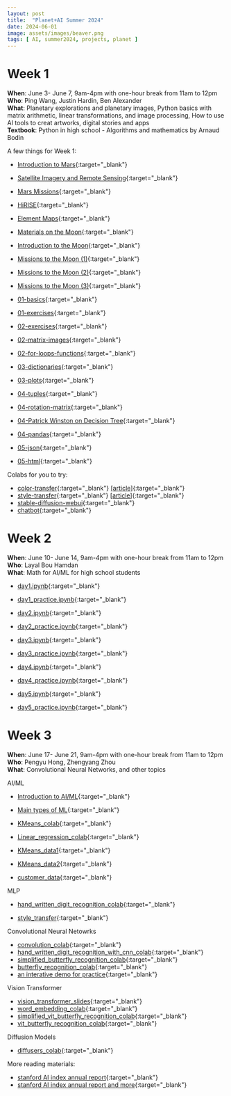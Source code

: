 ```yaml
---
layout: post
title:  "Planet+AI Summer 2024"
date: 2024-06-01
image: assets/images/beaver.png
tags: [ AI, summer2024, projects, planet ]
---
```


# Week 1   

**When**: June 3- June 7, 9am-4pm with one-hour break from 11am to 12pm   
**Who**: Ping Wang, Justin Hardin, Ben Alexander   
**What**: Planetary explorations and planetary images, Python basics with matrix arithmetic, linear transformations, and image processing, How to use AI tools to creat artworks, digital stories and apps   
**Textbook**: Python in high school - Algorithms and mathematics by Arnaud Bodin

A few things for Week 1:   

- [Introduction to Mars](https://docs.google.com/presentation/d/16N0taMZJaeUL_abBs8yafYxmXuTPiCcR/edit?usp=sharing&ouid=113200546422009820244&rtpof=true&sd=true){:target="_blank"}
- [Satellite Imagery and Remote Sensing](https://docs.google.com/presentation/d/1v8KD4lJMJ2SAg3KCXOlmO_AZm8JFvnzr/edit?usp=sharing&ouid=113200546422009820244&rtpof=true&sd=true){:target="_blank"}
- [Mars Missions](https://docs.google.com/presentation/d/1uVP53b18kz0o5qgnamVnsCAuvId66VO1/edit?usp=sharing&ouid=113200546422009820244&rtpof=true&sd=true){:target="_blank"}
- [HiRISE](https://docs.google.com/presentation/d/1fThWJOfRXVR9lWQurXBQHhwT24mxWCfo/edit?usp=sharing&ouid=113200546422009820244&rtpof=true&sd=true){:target="_blank"}   
- [Element Maps](https://docs.google.com/presentation/d/1Ayj-RTJkuq_cMFqoxL6PRN2rxhvxu6x5/edit?usp=sharing&ouid=113200546422009820244&rtpof=true&sd=true){:target="_blank"}   
- [Materials on the Moon](https://docs.google.com/presentation/d/1yddAF3uSQyCpR52JI_LuKijIvK4Hh7IM/edit?usp=sharing&ouid=113200546422009820244&rtpof=true&sd=true){:target="_blank"}   
- [Introduction to the Moon](https://docs.google.com/presentation/d/1BQdiR-2NIUy1g0kYHBurzK5S3e_RbYuv/edit?usp=sharing&ouid=113200546422009820244&rtpof=true&sd=true){:target="_blank"}   
- [Missions to the Moon (1)](https://docs.google.com/presentation/d/1s5WKgSw4I4Mh0rgvZsLRnyVYmvVCb5V0/edit?usp=sharing&ouid=113200546422009820244&rtpof=true&sd=true){:target="_blank"}   
- [Missions to the Moon (2)](https://docs.google.com/presentation/d/1fOxpgRKGhrwY0MElgEYZK_MJcLV-gX6S/edit?usp=sharing&ouid=113200546422009820244&rtpof=true&sd=true){:target="_blank"}   
- [Missions to the Moon (3)](https://docs.google.com/presentation/d/1ABEzKE8eAz5aNKeuw9we2lr1-1ImCQO6/edit?usp=sharing&ouid=113200546422009820244&rtpof=true&sd=true){:target="_blank"}   

- [01-basics](https://gist.github.com/planet-ai-2023/9bf5bb954fc2b7bd81cff2568ae25fcd){:target="_blank"}
- [01-exercises](https://docs.google.com/document/d/1l-cFjiHUmPhF_p28RDp60_vjjDyfbW5FnJ_qiMNmzzw/edit?usp=sharing){:target="_blank"}
- [02-exercises](https://drive.google.com/file/d/1Z52po3iWAU3jQh-vscchYn6_GsqiiMrT/view?usp=sharing){:target="_blank"}
- [02-matrix-images](https://gist.github.com/planet-ai-2023/592fd6bb27b73d439c6ad9ccfe9d74df){:target="_blank"}
- [02-for-loops-functions](https://gist.github.com/planet-ai-2023/929233d0677c41250d4d4f78e4d47a0d){:target="_blank"}
- [03-dictionaries](https://gist.github.com/planet-ai-2023/060e4c540573f2ea1002fdb0b48d5407){:target="_blank"}
- [03-plots](https://gist.github.com/planet-ai-2023/8c345c386484b7a5d8337c6d7083a07a){:target="_blank"}
- [04-tuples](https://gist.github.com/planet-ai-2023/b6739607d4d01aceb93c68012f900668){:target="_blank"}
- [04-rotation-matrix](https://docs.google.com/document/d/1D77UxboUtroG3J1APK84uA3uBjwH3408QdnRxLY4-y0/edit?usp=sharing){:target="_blank"} 
- [04-Patrick Winston on Decision Tree](https://ocw.mit.edu/courses/6-034-artificial-intelligence-fall-2010/resources/lecture-11-learning-identification-trees-disorder/){:target="_blank"} 
- [04-pandas](https://gist.github.com/planet-ai-2023/3af22f24ffe4294deb22e78e74631079){:target="_blank"} 
- [05-json](https://gist.github.com/planet-ai-2023/7436e303935fa84e97207c17f61a5a4e){:target="_blank"} 
- [05-html](https://gist.github.com/planet-ai-2023/c0788ce0a08867467aed65301a893954){:target="_blank"}

Colabs for you to try:   
- [color-transfer](https://gist.github.com/planet-ai-2023/182437bbe972b9a24d5e0754ba308b54){:target="_blank"} [[article]](https://www.researchgate.net/publication/220518215_Color_Transfer_between_Images){:target="_blank"}
- [style-transfer](https://gist.github.com/planet-ai-2023/0d8e8c6c6a7c4cdebd6a1808010f487c){:target="_blank"} [[article]](https://arxiv.org/abs/1508.06576){:target="_blank"}
- [stable-diffusion-webui](https://colab.research.google.com/github/TheLastBen/fast-stable-diffusion/blob/main/fast_stable_diffusion_AUTOMATIC1111.ipynb){:target="_blank"}  
- [chatbot](https://gist.github.com/planet-ai-2023/21088a36d42b8c1e71fa179440ef1d63){:target="_blank"}

# Week 2   
**When**: June 10- June 14, 9am-4pm with one-hour break from 11am to 12pm    
**Who**: Layal Bou Hamdan   
**What**: Math for AI/ML for high school students

- [day1.ipynb](https://colab.research.google.com/drive/1eE3H_vzdnA5P8lCcxGUBw6XjJ98IhJFE?usp=sharing){:target="_blank"}   
- [day1_practice.ipynb](https://colab.research.google.com/drive/1nQHdeh8w7cc60titt-kSoqiugQerFCp7?usp=sharing){:target="_blank"}   

- [day2.ipynb](https://colab.research.google.com/drive/1hhH33CZp3dgHAFeTS6lc9fJFwSsof9VC?usp=sharing){:target="_blank"}  
- [day2_practice.ipynb](https://colab.research.google.com/drive/1wDTuJXsKxHjTU5sqG5kyS6PZsrpEQtsO?usp=sharing){:target="_blank"}   

- [day3.ipynb](https://colab.research.google.com/drive/1e-uZl455Ru4N3IFaaHAxEhbmeI6-ClCK?usp=sharing){:target="_blank"}      
- [day3_practice.ipynb](https://colab.research.google.com/drive/15TQ1ua6LGyX6seWC4BymVVNHVEUZ3esF?usp=sharing){:target="_blank"}   

- [day4.ipynb](https://colab.research.google.com/drive/1ISaBtwW1zuXITisrY38VrdlOJ3oDDGAN?usp=sharing){:target="_blank"}   
- [day4_practice.ipynb](https://colab.research.google.com/drive/1OvnHEfIJ0uNq65P44sVLy2kbMcNXTDgO?usp=sharing){:target="_blank"}   

- [day5.ipynb](https://colab.research.google.com/drive/10IiJY1MinExVckd6db9ApM3eveuYSzDN?usp=sharing){:target="_blank"}   
- [day5_practice.ipynb](https://colab.research.google.com/drive/1g9J7MIwEoX2XK7RoMrf0L6PlscVgvbwb?usp=sharing){:target="_blank"}   

# Week 3
**When**: June 17- June 21, 9am-4pm with one-hour break from 11am to 12pm   
**Who**: Pengyu Hong, Zhengyang Zhou   
**What**: Convolutional Neural Networks, and other topics

AI/ML
- [Introduction to AI/ML](https://docs.google.com/presentation/d/1kPPTRz3n9AvP1uc_hbwsZ45v1Ijf9ObU/edit?usp=sharing&ouid=113200546422009820244&rtpof=true&sd=true){:target="_blank"}   
- [Main types of ML](https://docs.google.com/presentation/d/1til4FIY5skfI1pHzeF9Cnuh-URUbL9rk/edit?usp=sharing&ouid=113200546422009820244&rtpof=true&sd=true){:target="_blank"}   

- [KMeans_colab](https://colab.research.google.com/drive/1gyPZGIgPM4BpEY3lgVQJs34K9ifnBZg-?usp=sharing){:target="_blank"}   
- [Linear_regression_colab](https://colab.research.google.com/drive/1p7jjLCmdkk1k58abyT46ia8ayLzhGl4e?usp=sharing){:target="_blank"}   
- [KMeans_data1](https://drive.google.com/file/d/1XHVM2H9bn3MOsLEGFIFgtNVMd6Z4XHhM/view?usp=sharing){:target="_blank"}   
- [KMeans_data2](https://drive.google.com/file/d/1XPuNZIp0RRHgz5rxDk673sfR_skTvbPY/view?usp=sharing){:target="_blank"}    
- [customer_data](https://drive.google.com/file/d/14z308tP_oeB1kknQz4V-ArVBgQAwnFcX/view?usp=sharing){:target="_blank"}   

 MLP 
- [hand_written_digit_recognition_colab](https://colab.research.google.com/drive/1M7l7onN1-AIjoJr1pzfFKUfJ39ZlAumb?usp=sharing){:target="_blank"}   

- [style_transfer](https://drive.google.com/drive/folders/1ujKkrC7xY0-lXp8ij8smXPTiZ_J05QEM?usp=sharing){:target="_blank"}


Convolutional Neural Netowrks  
- [convolution_colab](https://drive.google.com/file/d/1mpueGrEpn2ObBCvbd440sa2i90LYzlcC/view?usp=sharing){:target="_blank"}   
- [hand_written_digit_recognition_with_cnn_colab](https://drive.google.com/file/d/1TXZf_Ezr2XUTk6KyjbLqK8IkmldyLpk8/view?usp=sharing){:target="_blank"}   
- [simplified_butterfly_recognition_colab](https://drive.google.com/file/d/16XLdVxbMfw99TPbrhWT5QifYPeaLax6T/view?usp=sharing){:target="_blank"}   
- [butterfly_recognition_colab](https://drive.google.com/file/d/1FvL-rBDXb1oxktmi0wxpC19i1j44ZoN3/view?usp=sharing){:target="_blank"}   
- [an interative demo for practice](https://marcoqin.com/visualize_neural_net/cnn/2dc.html){:target="_blank"}  

Vision Transformer   
- [vision_transformer_slides](https://docs.google.com/presentation/d/1TepruqK2TqUUaiTjVrSIgVeyNuBcGTfp/edit?usp=sharing&ouid=113200546422009820244&rtpof=true&sd=true){:target="_blank"}   
- [word_embedding_colab](https://drive.google.com/file/d/1IGkp9I8N9dmQsEKPEX6r5FarSEkLtpAj/view?usp=sharing){:target="_blank"}   
- [simplified_vit_butterfly_recognition_colab](https://drive.google.com/file/d/14QItvUS9RHfHLMjjnCl6GCaXrzXK4pYH/view?usp=sharing){:target="_blank"}   
- [vit_butterfly_recognition_colab](https://drive.google.com/file/d/16YQX5yjUyx3KVHL67lw5GqDGlOSmBi9w/view?usp=sharing){:target="_blank"}   

Diffusion Models
- [diffusers_colab](https://drive.google.com/file/d/1cnQkFpSMNtWkA-w0w7PhkyW3Gz3389A0/view?usp=sharing){:target="_blank"}


More reading materials:   
- [stanford AI index annual report](https://aiindex.stanford.edu/report/){:target="_blank"}  
- [stanford AI index annual report and more](https://drive.google.com/file/d/1U1pv4beoy7QAochnvJqEPELP0S7y4MGw/view?usp=sharing){:target="_blank"}   
 
  

<br/>
<br/>


<br/>
<br/>
<br/>
<br/>



